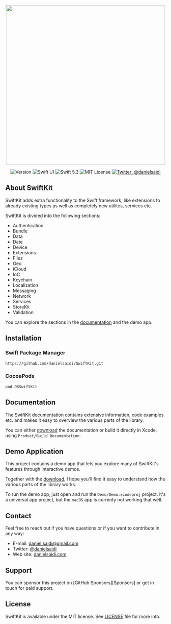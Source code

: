 <p align="center">
    <img src ="Resources/Logo.png" width=500 />
</p>

<p align="center">
    <img src="https://img.shields.io/github/v/release/danielsaidi/SwiftKit?color=%2300550&sort=semver" alt="Version" />
    <img src="https://img.shields.io/badge/platform-SwiftUI-red.svg" alt="Swift UI" />
    <img src="https://img.shields.io/badge/Swift-5.3-orange.svg" alt="Swift 5.3" />
    <img src="https://img.shields.io/github/license/danielsaidi/SwiftKit" alt="MIT License" />
    <a href="https://twitter.com/danielsaidi">
        <img src="https://img.shields.io/badge/contact-@danielsaidi-blue.svg?style=flat" alt="Twitter: @danielsaidi" />
    </a>
</p>


## About SwiftKit

SwiftKit adds extra functionality to the Swift framework, like extensions to already existing types as well as completely new utilites, services etc. 

SwiftKit is divided into the following sections:

* Authentication
* Bundle
* Data
* Date
* Device
* Extensions
* Files
* Geo
* iCloud
* IoC
* Keychain
* Localization
* Messaging
* Network
* Services
* StoreKit
* Validation

You can explore the sections in the [documentation][Documentation] and the demo app.



## Installation

### Swift Package Manager

```
https://github.com/danielsaidi/SwiftKit.git
```

### CocoaPods

```
pod DSSwiftKit
```



## Documentation

The SwiftKit documentation contains extensive information, code examples etc. and makes it easy to overview the various parts of the library.

You can either [download][Documentation] the documentation or build it directly in Xcode, using `Product/Build Documentation`.



## Demo Application

This project contains a demo app that lets you explore many of SwiftKit's features through interactive demos. 

Together with the [download][Documentation], I hope you'll find it easy to understand how the various parts of the library works.

To run the demo app, just open and run the `Demo/Demo.xcodeproj` project. It's a universal app project, but the `macOS` app is currenty not working that well.



## Contact

Feel free to reach out if you have questions or if you want to contribute in any way:

* E-mail: [daniel.saidi@gmail.com][Email]
* Twitter: [@danielsaidi][Twitter]
* Web site: [danielsaidi.com][Website]



## Support

You can sponsor this project on [GitHub Sponsors][Sponsors] or get in touch for paid support.



## License

SwiftKit is available under the MIT license. See [LICENSE][License] file for more info.


[Email]: mailto:daniel.saidi@gmail.com
[Twitter]: http://www.twitter.com/danielsaidi
[Website]: http://www.danielsaidi.com

[Documentation]: https://github.com/danielsaidi/Documentation/blob/main/Docs/SwiftKit.doccarchive.zip?raw=true
[License]: https://github.com/danielsaidi/SwiftKit/blob/master/LICENSE
